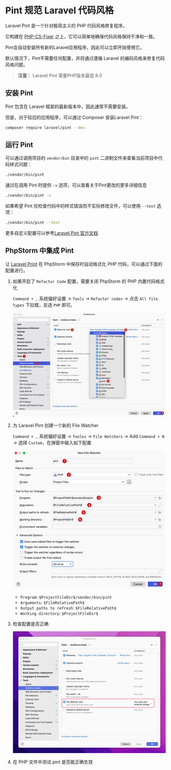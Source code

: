 # Pint 规范 Laravel 代码风格

Laravel Pint 是一个针对极简主义的 PHP 代码风格修复程序。

它构建在 [PHP-CS-Fixer](https://github.com/FriendsOfPHP/PHP-CS-Fixer) 之上，它可以简单地确保代码风格保持干净和一致。

Pint会自动安装所有新的Laravel应用程序，因此可以立即开始使用它。

默认情况下，Pint不需要任何配置，并将通过遵循 Laravel 的编码风格来修复代码风格问题。

> **注意：** Laravel Pint 需要PHP版本最低 8.0

## 安装 Pint

Pint 包含在 Laravel 框架的最新版本中，因此通常不需要安装。

但是，对于较旧的应用程序，可以通过 Composer 安装Laravel Pint：

```bash
composer require laravel/pint --dev
```

## 运行 Pint


可以通过调用项目的 `vendor/bin` 目录中的 `pint` 二进制文件来查看当前项目中代码样式问题：

```bash
./vendor/bin/pint
```

通过在调用 Pint 时提供 `-v` 选项，可以查看关于Pint更改的更多详细信息

```bash
./vendor/bin/pint -v
```


如果希望 Pint 仅检查代码中的样式错误而不实际修改文件，可以使用 `--test` 选项：

```bash
./vendor/bin/pint --test
```

更多自定义配置可以参考[Laravel Pint 官方文档](https://laravel.com/docs/pint)

## PhpStorm 中集成 Pint

让 [Laravel Print](https://github.com/laravel/pint) 在 PhpStorm 中保存时自动格式化 PHP 代码，可以通过下面的配置进行。

1. 如果开启了 `Refactor Code` 配置，需要关闭 PhpStorm 的 PHP 内置代码格式化
    
    `Command + ,` 系统偏好设置 -> `Tools` -> `Refactor codes` -> 点击 `All file types` 下拉框，反选 `PHP` 即可。

    ![](./images/laravel-pint/turn-off-built-in-code-formatting-for-php.png)

2. 为 Laravel Pint 创建一个新的 File Watcher

    `Command + ,` 系统偏好设置 -> `Tooles` -> `File Watchers` -> Add `Command + N` -> 选择 `Custom`，在弹窗中输入如下配置

    ![](./images/laravel-pint/add-new-file-watcher.png)


    - `Program`: `$ProjectFileDir$/vendor/bin/pint`
    - `Arguments`: `$FileRelativePath$`
    - `Output paths to refresh`: `$FileRelativePath$`
    - `Working directory`: `$ProjectFileDir$`

3. 检查配置是否正确

    ![](./images/laravel-pint/create-a-new-file-watcher-for-laravel-pint.png)


4. 在 PHP 文件中测试 pint 是否能正确生效